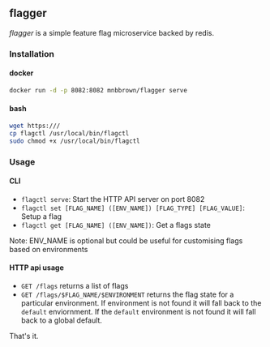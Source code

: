 ## flagger

*flagger* is a simple feature flag microservice backed by redis.

### Installation

#### docker
```bash
docker run -d -p 8082:8082 mnbbrown/flagger serve
```

#### bash
```bash
wget https:///
cp flagctl /usr/local/bin/flagctl
sudo chmod +x /usr/local/bin/flagctl
```

### Usage

#### CLI

- `flagctl serve`: Start the HTTP API server on port 8082
- `flagctl set [FLAG_NAME] ([ENV_NAME]) [FLAG_TYPE] [FLAG_VALUE]`: Setup a flag
- `flagctl get [FLAG_NAME] ([ENV_NAME])`: Get a flags state

Note: ENV_NAME is optional but could be useful for customising flags based on environments

#### HTTP api usage

 - `GET /flags` returns a list of flags
 - `GET /flags/$FLAG_NAME/$ENVIRONMENT` returns the flag state for a particular environment. If environment is not found it will fall back to the `default` enviornment. If the `default` environment is not found it will fall back to a global default.

That's it.
